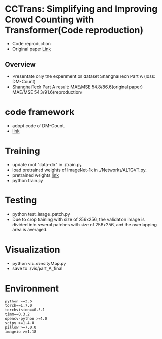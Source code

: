 # CCTrans: Simplifying and Improving Crowd Counting with Transformer(Code reproduction)
* Code reproduction
* Original paper [Link](https://arxiv.org/pdf/2109.14483.pdf)

## Overview
* Presentate only the experiment on dataset ShanghaiTech Part A (loss: DM-Count)
* ShanghaiTech Part A result:  MAE/MSE 54.8/86.6(original paper)        MAE/MSE 54.3/91.6(reproduction)

# code framework
* adopt code of DM-Count.
* [link](https://github.com/cvlab-stonybrook/DM-Count)

# Training
* update root "data-dir" in ./train.py.
* load pretrained weights of ImageNet-1k in ./Networks/ALTGVT.py.
* pretrained weights [link](https://github.com/Meituan-AutoML/Twins/alt_gvt_large.pth)
* python train.py

# Testing
* python test_image_patch.py
* Due to crop training with size of 256x256, the validation image is divided into several patches with size of 256x256, and the overlapping area is averaged.

# Visualization
* python vis_densityMap.py
* save to ./vis/part_A_final

# Environment
	python >=3.6 
	torch==1.7.0
	torchvision==0.8.1
	timm==0.3.2
	opencv-python >=4.0
	scipy >=1.4.0
	pillow >=7.0.0
	imageio >=1.18
	



